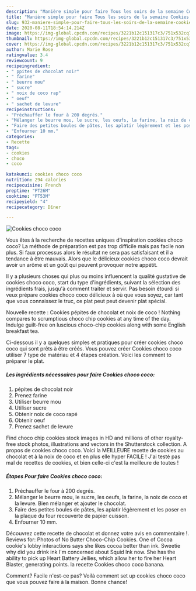 ```yaml
---
description: "Manière simple pour faire Tous les soirs de la semaine Cookies choco coco"
title: "Manière simple pour faire Tous les soirs de la semaine Cookies choco coco"
slug: 932-maniere-simple-pour-faire-tous-les-soirs-de-la-semaine-cookies-choco-coco
date: 2020-08-11T18:54:14.214Z
image: https://img-global.cpcdn.com/recipes/3221b12c151317c3/751x532cq70/cookies-choco-coco-photo-principale-de-la-recette.jpg
thumbnail: https://img-global.cpcdn.com/recipes/3221b12c151317c3/751x532cq70/cookies-choco-coco-photo-principale-de-la-recette.jpg
cover: https://img-global.cpcdn.com/recipes/3221b12c151317c3/751x532cq70/cookies-choco-coco-photo-principale-de-la-recette.jpg
author: Marie Rose
ratingvalue: 3.4
reviewcount: 9
recipeingredient:
- " ppites de chocolat noir"
- " farine"
- " beurre mou"
- " sucre"
- " noix de coco rap"
- " oeuf"
- " sachet de levure"
recipeinstructions:
- "Préchauffer le four à 200 degrés."
- "Mélanger le beurre mou, le sucre, les oeufs, la farine, la noix de coco et la levure. Bien mélanger et ajouter le chocolat."
- "Faire des petites boules de pâtes, les aplatir légèrement et les poser en la plaque du four recouverte de papier cuisson."
- "Enfourner 10 mm."
categories:
- Recette
tags:
- cookies
- choco
- coco

katakunci: cookies choco coco 
nutrition: 294 calories
recipecuisine: French
preptime: "PT26M"
cooktime: "PT53M"
recipeyield: "4"
recipecategory: Dîner

---
```



![Cookies choco coco](https://img-global.cpcdn.com/recipes/3221b12c151317c3/751x532cq70/cookies-choco-coco-photo-principale-de-la-recette.jpg)

Vous êtes à la recherche de recettes uniques d'inspiration cookies choco coco? La méthode de préparation est pas trop difficile mais pas facile non plus. Si faux processus alors le résultat ne sera pas satisfaisant et il a tendance à être mauvais. Alors que le délicieux cookies choco coco devrait avoir un arôme et un goût qui peuvent provoquer notre appétit.

Il y a plusieurs choses qui plus ou moins influencent la qualité gustative de cookies choco coco, start du type d'ingrédients, suivant la sélection des ingrédients frais, jusqu'à comment traiter et servir. Pas besoin étourdi si veux prépare cookies choco coco délicieux à où que vous soyez, car tant que vous connaissez le truc, ce plat peut peut devenir plat spécial.

Nouvelle recette : Cookies pépites de chocolat et noix de coco ! Nothing compares to scrumptious choco chip cookies at any time of the day. Indulge guilt-free on luscious choco-chip cookies along with some English breakfast tea.


Ci-dessous il y a quelques simples et pratiques pour créer cookies choco coco qui sont prêts à être créés. Vous pouvez créer Cookies choco coco utiliser 7 type de matériau et 4 étapes création. Voici les comment to préparer le plat.

<!--inarticleads1-->

##### Les ingrédients nécessaires pour faire Cookies choco coco:

1.   pépites de chocolat noir
1. Prenez  farine
1. Utiliser  beurre mou
1. Utiliser  sucre
1. Obtenir  noix de coco rapé
1. Obtenir  oeuf
1. Prenez  sachet de levure


Find choco chip cookies stock images in HD and millions of other royalty-free stock photos, illustrations and vectors in the Shutterstock collection. A propos de cookies choco coco. Voici la MEILLEURE recette de cookies au chocolat et à la noix de coco et en plus elle hyper FACILE ! J&#39;ai testé pas mal de recettes de cookies, et bien celle-ci c&#39;est la meilleure de toutes ! 

<!--inarticleads2-->

##### Étapes Pour faire Cookies choco coco:

1. Préchauffer le four à 200 degrés.
1. Mélanger le beurre mou, le sucre, les oeufs, la farine, la noix de coco et la levure. Bien mélanger et ajouter le chocolat.
1. Faire des petites boules de pâtes, les aplatir légèrement et les poser en la plaque du four recouverte de papier cuisson.
1. Enfourner 10 mm.


Découvrez cette recette de chocolat et donnez votre avis en commentaire !. Reviews for: Photos of No Butter Choco-Chip Cookies. One of Cocoa cookie&#39;s lobby interactions says she likes cocoa better than ink. Sweetie why did you drink ink I&#39;m concerned about Squid Ink now. She has the ability to pick up Heart Battery Jellies, which allow her to fire her Heart Blaster, generating points. la recette Cookies choco coco banana. 


Comment? Facile n'est-ce pas? Voilà comment set up cookies choco coco que vous pouvez faire à la maison. Bonne chance!
